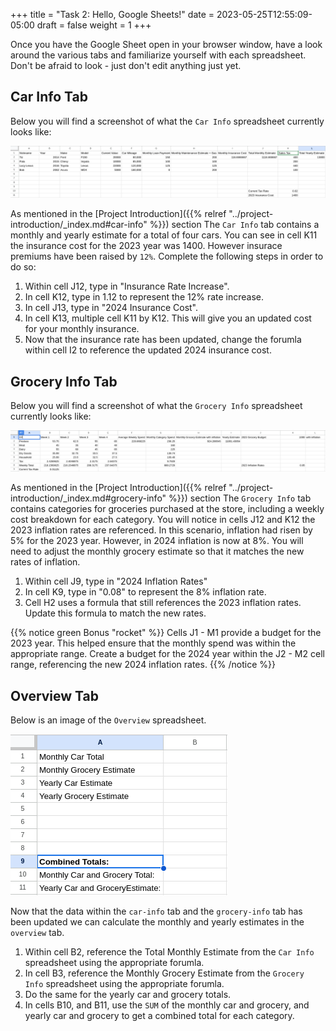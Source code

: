+++
title = "Task 2: Hello, Google Sheets!"
date = 2023-05-25T12:55:09-05:00
draft = false
weight = 1
+++

Once you have the Google Sheet open in your browser window, have a look around the various tabs and familiarize yourself with each spreadsheet. Don't be afraid to look - just don't edit anything just yet.

## Car Info Tab

Below you will find a screenshot of what the `Car Info` spreadsheet currently looks like:

![Image of car info spreadsheet tab within the Hello, Google Sheets! google sheet](pictures/car-info-spreadsheet.png?classes=border)

As mentioned in the [Project Introduction]({{% relref "../project-introduction/_index.md#car-info" %}}) section The `Car Info` tab contains a monthly and yearly estimate for a total of four cars. You can see in cell K11 the insurance cost for the 2023 year was 1400. However insurace premiums have been raised by `12%`. Complete the following steps in order to do so:

1. Within cell J12, type in "Insurance Rate Increase".
1. In cell K12, type in 1.12 to represent the 12% rate increase.
1. In cell J13, type in "2024 Insurance Cost".
1. In cell K13, multiple cell K11 by K12. This will give you an updated cost for your monthly insurance.
1. Now that the insurance rate has been updated, change the forumla within cell I2 to reference the updated 2024 insurance cost.

## Grocery Info Tab

Below you will find a screenshot of what the `Grocery Info` spreadsheet currently looks like:

![Image of the grocery info spreadsheet tab within the Hello, Google Sheets! google sheet](pictures/grocery-info-spreadsheet.png?classes=border)

As mentioned in the [Project Introduction]({{% relref "../project-introduction/_index.md#grocery-info" %}}) section The `Grocery Info` tab contains categories for groceries purchased at the store, including a weekly cost breakdown for each category. You will notice in cells J12 and K12 the 2023 inflation rates are referenced. In this scenario, inflation had risen by 5% for the 2023 year. However, in 2024 inflation is now at 8%. You will need to adjust the monthly grocery estimate so that it matches the new rates of inflation.

1. Within cell J9, type in "2024 Inflation Rates"
1. In cell K9, type in "0.08" to represent the 8% inflation rate.
1. Cell H2 uses a formula that still references the 2023 inflation rates. Update this formula to match the new rates.

{{% notice green Bonus "rocket" %}}
Cells J1 - M1 provide a budget for the 2023 year. This helped ensure that the monthly spend was within the appropriate range. Create a budget for the 2024 year within the J2 - M2 cell range, referencing the new 2024 inflation rates.
{{% /notice %}}

## Overview Tab

Below is an image of the `Overview` spreadsheet. 

![Image of the overview spreadsheet tab within the Hello, Google Sheets! google sheet](pictures/overview-spreadsheet.png?classes=border)

Now that the data within the `car-info` tab and the `grocery-info` tab has been updated we can calculate the monthly and yearly estimates in the `overview` tab.

1. Within cell B2, reference the Total Monthly Estimate from the `Car Info` spreadsheet using the appropriate forumla.
1. In cell B3, reference the Monthly Grocery Estimate from the `Grocery Info` spreadsheet using the appropriate forumla.
1. Do the same for the yearly car and grocery totals.
1. In cells B10, and B11, use the `SUM` of the monthly car and grocery, and yearly car and grocery to get a combined total for each category.